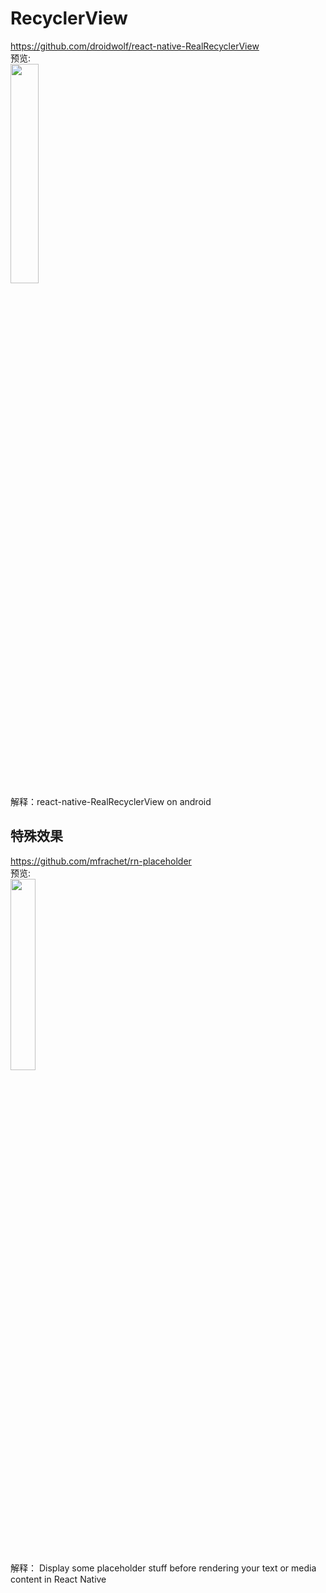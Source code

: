 # RecyclerView



https://github.com/droidwolf/react-native-RealRecyclerView<br>
预览:<br>
<img src="https://github.com/droidwolf/react-native-RealRecyclerView/raw/master/GIF.gif" width="30%"/>
<br>
解释：react-native-RealRecyclerView on android
<br>


## 特殊效果<br>
https://github.com/mfrachet/rn-placeholder<br>
预览:<br>
<img src="https://github.com/mfrachet/rn-placeholder/raw/master/book/placeholder.gif" width="28%"/>
<br>
解释： Display some placeholder stuff before rendering your text or media content in React Native
<br>
